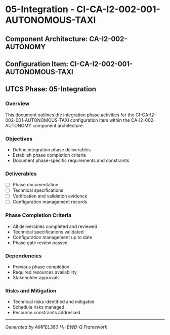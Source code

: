 # 05-Integration - CI-CA-I2-002-001-AUTONOMOUS-TAXI

## Component Architecture: CA-I2-002-AUTONOMY
## Configuration Item: CI-CA-I2-002-001-AUTONOMOUS-TAXI
## UTCS Phase: 05-Integration

### Overview
This document outlines the integration phase activities for the CI-CA-I2-002-001-AUTONOMOUS-TAXI configuration item within the CA-I2-002-AUTONOMY component architecture.

### Objectives
- Define integration phase deliverables
- Establish phase completion criteria
- Document phase-specific requirements and constraints

### Deliverables
- [ ] Phase documentation
- [ ] Technical specifications
- [ ] Verification and validation evidence
- [ ] Configuration management records

### Phase Completion Criteria
- All deliverables completed and reviewed
- Technical specifications validated
- Configuration management up to date
- Phase gate review passed

### Dependencies
- Previous phase completion
- Required resources availability
- Stakeholder approvals

### Risks and Mitigation
- Technical risks identified and mitigated
- Schedule risks managed
- Resource constraints addressed

---
*Generated by AMPEL360 H₂-BWB-Q Framework*
